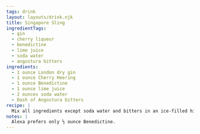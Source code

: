 ```yaml
---
tags: drink
layout: layouts/drink.njk
title: Singapore Sling
ingredientTags:
  - gin
  - cherry liqueur
  - benedictine
  - lime juice
  - soda water
  - angostura bitters
ingredients:
  - 1 ounce London dry gin
  - 1 ounce Cherry Heering
  - 1 ounce Benedictine
  - 1 ounce lime juice
  - 2 ounces soda water
  - Dash of Angostura bitters
recipe: |
  Mix all ingredients except soda water and bitters in an ice-filled highball glass. Top with soda water. Stir and dash with Angostura bitters.
notes: |
  Alexa prefers only ½ ounce Benedictine.
---
```

